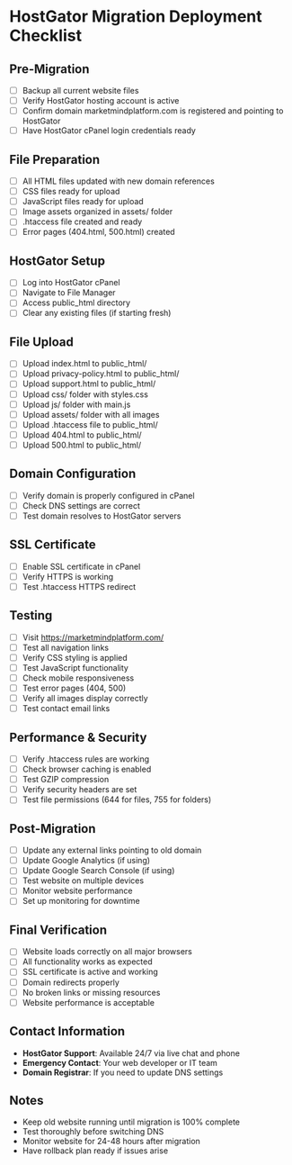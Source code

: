 # HostGator Migration Deployment Checklist

## Pre-Migration
- [ ] Backup all current website files
- [ ] Verify HostGator hosting account is active
- [ ] Confirm domain marketmindplatform.com is registered and pointing to HostGator
- [ ] Have HostGator cPanel login credentials ready

## File Preparation
- [ ] All HTML files updated with new domain references
- [ ] CSS files ready for upload
- [ ] JavaScript files ready for upload
- [ ] Image assets organized in assets/ folder
- [ ] .htaccess file created and ready
- [ ] Error pages (404.html, 500.html) created

## HostGator Setup
- [ ] Log into HostGator cPanel
- [ ] Navigate to File Manager
- [ ] Access public_html directory
- [ ] Clear any existing files (if starting fresh)

## File Upload
- [ ] Upload index.html to public_html/
- [ ] Upload privacy-policy.html to public_html/
- [ ] Upload support.html to public_html/
- [ ] Upload css/ folder with styles.css
- [ ] Upload js/ folder with main.js
- [ ] Upload assets/ folder with all images
- [ ] Upload .htaccess file to public_html/
- [ ] Upload 404.html to public_html/
- [ ] Upload 500.html to public_html/

## Domain Configuration
- [ ] Verify domain is properly configured in cPanel
- [ ] Check DNS settings are correct
- [ ] Test domain resolves to HostGator servers

## SSL Certificate
- [ ] Enable SSL certificate in cPanel
- [ ] Verify HTTPS is working
- [ ] Test .htaccess HTTPS redirect

## Testing
- [ ] Visit https://marketmindplatform.com/
- [ ] Test all navigation links
- [ ] Verify CSS styling is applied
- [ ] Test JavaScript functionality
- [ ] Check mobile responsiveness
- [ ] Test error pages (404, 500)
- [ ] Verify all images display correctly
- [ ] Test contact email links

## Performance & Security
- [ ] Verify .htaccess rules are working
- [ ] Check browser caching is enabled
- [ ] Test GZIP compression
- [ ] Verify security headers are set
- [ ] Test file permissions (644 for files, 755 for folders)

## Post-Migration
- [ ] Update any external links pointing to old domain
- [ ] Update Google Analytics (if using)
- [ ] Update Google Search Console (if using)
- [ ] Test website on multiple devices
- [ ] Monitor website performance
- [ ] Set up monitoring for downtime

## Final Verification
- [ ] Website loads correctly on all major browsers
- [ ] All functionality works as expected
- [ ] SSL certificate is active and working
- [ ] Domain redirects properly
- [ ] No broken links or missing resources
- [ ] Website performance is acceptable

## Contact Information
- **HostGator Support**: Available 24/7 via live chat and phone
- **Emergency Contact**: Your web developer or IT team
- **Domain Registrar**: If you need to update DNS settings

## Notes
- Keep old website running until migration is 100% complete
- Test thoroughly before switching DNS
- Monitor website for 24-48 hours after migration
- Have rollback plan ready if issues arise

